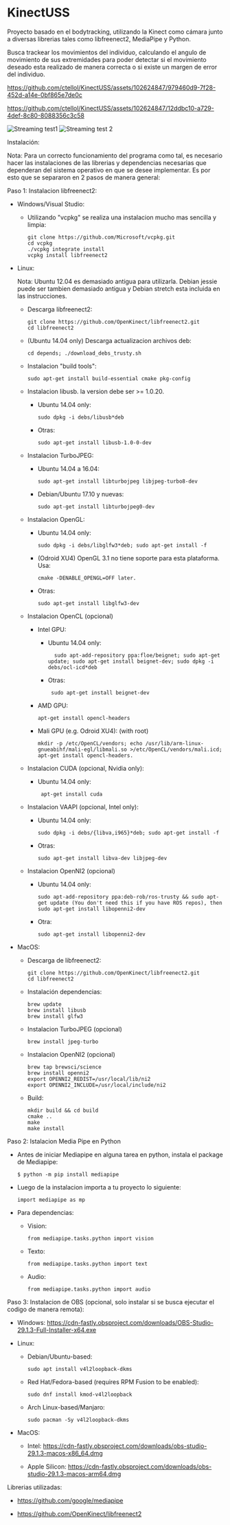 # KinectUSS
Proyecto basado en el bodytracking, utilizando la Kinect como cámara junto a diversas librerias tales como libfreenect2, MediaPipe y Python.

  Busca trackear los movimientos del individuo, calculando el angulo de movimiento de sus extremidades para poder detectar si el movimiento deseado esta realizado de manera correcta o si existe un margen de error del individuo.
  
https://github.com/ctellol/KinectUSS/assets/102624847/979460d9-7f28-452d-a14e-0bf865e7de0c

https://github.com/ctellol/KinectUSS/assets/102624847/12ddbc10-a729-4def-8c80-8088356c3c58

![Streaming test1](https://github.com/ctellol/KinectUSS/assets/102624847/6f5eb25e-3ece-4048-81cd-e88291db8ca3)
![Streaming test 2](https://github.com/ctellol/KinectUSS/assets/102624847/f193925a-3bed-455d-a1b7-77558fa4f862)

Instalación:

Nota: Para un correcto funcionamiento del programa como tal, es necesario hacer las instalaciones de las librerias y dependencias necesarias que dependeran del sistema operativo en que se desee implementar. Es por esto que se separaron en 2 pasos de manera general:

  Paso 1: Instalacion libfreenect2:
  
  - Windows/Visual Studio:
      - Utilizando "vcpkg" se realiza una instalacion mucho mas sencilla y limpia:

            git clone https://github.com/Microsoft/vcpkg.git
            cd vcpkg
            ./vcpkg integrate install
            vcpkg install libfreenect2
      
  - Linux:

    Nota: Ubuntu 12.04 es demasiado antigua para utilizarla. Debian jessie puede ser tambien demasiado antigua y Debian stretch esta incluida en las instrucciones.

      - Descarga libfreenect2:
    
            git clone https://github.com/OpenKinect/libfreenect2.git
            cd libfreenect2

      - (Ubuntu 14.04 only) Descarga actualizacion archivos deb:
        
            cd depends; ./download_debs_trusty.sh

      - Instalacion "build tools":

            sudo apt-get install build-essential cmake pkg-config

      - Instalacion libusb. la version debe ser >= 1.0.20.

        - Ubuntu 14.04 only:

              sudo dpkg -i debs/libusb*deb
          
        - Otras:
      
              sudo apt-get install libusb-1.0-0-dev
          
      - Instalacion TurboJPEG:
        
        - Ubuntu 14.04 a 16.04:
          
              sudo apt-get install libturbojpeg libjpeg-turbo8-dev

        - Debian/Ubuntu 17.10 y nuevas:
        
              sudo apt-get install libturbojpeg0-dev
          
      - Instalacion OpenGL:
        
        - Ubuntu 14.04 only:
          
              sudo dpkg -i debs/libglfw3*deb; sudo apt-get install -f
          
        - (Odroid XU4) OpenGL 3.1 no tiene soporte para esta plataforma. Usa:

              cmake -DENABLE_OPENGL=OFF later.
        
        - Otras:
          
              sudo apt-get install libglfw3-dev

      - Instalacion OpenCL (opcional)

        - Intel GPU:

          - Ubuntu 14.04 only:
            
                  sudo apt-add-repository ppa:floe/beignet; sudo apt-get update; sudo apt-get install beignet-dev; sudo dpkg -i debs/ocl-icd*deb
                
           - Otras:
                 
                  sudo apt-get install beignet-dev
             
        - AMD GPU: 
          
              apt-get install opencl-headers
          
        - Mali GPU (e.g. Odroid XU4): (with root)

              mkdir -p /etc/OpenCL/vendors; echo /usr/lib/arm-linux-gnueabihf/mali-egl/libmali.so >/etc/OpenCL/vendors/mali.icd; apt-get install opencl-headers.

      - Instalacion CUDA (opcional, Nvidia only):
        
          - Ubuntu 14.04 only:
            
                 apt-get install cuda
            
      - Instalacion VAAPI (opcional, Intel only):
  
          - Ubuntu 14.04 only:
            
                sudo dpkg -i debs/{libva,i965}*deb; sudo apt-get install -f
            
          - Otras:
            
                sudo apt-get install libva-dev libjpeg-dev
            
      - Instalacion OpenNI2 (opcional)
        
          - Ubuntu 14.04 only:
            
                sudo apt-add-repository ppa:deb-rob/ros-trusty && sudo apt-get update (You don't need this if you have ROS repos), then sudo apt-get install libopenni2-dev
            
          - Otra:
            
                sudo apt-get install libopenni2-dev
      
  - MacOS:
    
    - Descarga de libfreenect2:
    
          git clone https://github.com/OpenKinect/libfreenect2.git
          cd libfreenect2
      
    - Instalación dependencias:

          brew update
          brew install libusb
          brew install glfw3
      
    - Instalacion TurboJPEG (opcional)

          brew install jpeg-turbo

    - Instalacion OpenNI2 (opcional)
      
          brew tap brewsci/science
          brew install openni2
          export OPENNI2_REDIST=/usr/local/lib/ni2
          export OPENNI2_INCLUDE=/usr/local/include/ni2
      
    - Build:

          mkdir build && cd build
          cmake ..
          make
          make install
    
Paso 2: Istalacion Media Pipe en Python
  
  - Antes de iniciar Mediapipe en alguna tarea en python, instala el package de Mediapipe:

        $ python -m pip install mediapipe
    
  - Luego de la instalacion importa a tu proyecto lo siguiente:
    
        import mediapipe as mp
    
  - Para dependencias:

    - Vision:
      
          from mediapipe.tasks.python import vision
      
    - Texto:
   
          from mediapipe.tasks.python import text

    - Audio:
    
          from mediapipe.tasks.python import audio
      
Paso 3: Instalacion de OBS (opcional, solo instalar si se busca ejecutar el codigo de manera remota):

  - Windows:   https://cdn-fastly.obsproject.com/downloads/OBS-Studio-29.1.3-Full-Installer-x64.exe
    
  - Linux:

      - Debian/Ubuntu-based:

            sudo apt install v4l2loopback-dkms
        
      - Red Hat/Fedora-based (requires RPM Fusion to be enabled):

            sudo dnf install kmod-v4l2loopback
        
      - Arch Linux-based/Manjaro:

            sudo pacman -Sy v4l2loopback-dkms
    
  - MacOS:

    - Intel:   https://cdn-fastly.obsproject.com/downloads/obs-studio-29.1.3-macos-x86_64.dmg
      
    - Apple Silicon:   https://cdn-fastly.obsproject.com/downloads/obs-studio-29.1.3-macos-arm64.dmg
      
Librerias utilizadas:

  - https://github.com/google/mediapipe
  
  - https://github.com/OpenKinect/libfreenect2
